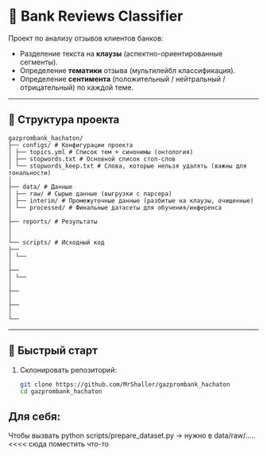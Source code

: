 # 🏦 Bank Reviews Classifier

Проект по анализу отзывов клиентов банков:  
- Разделение текста на **клаузы** (аспектно-ориентированные сегменты).  
- Определение **тематики** отзыва (мультилейбл классификация).  
- Определение **сентимента** (положительный / нейтральный / отрицательный) по каждой теме.  

---

## 📂 Структура проекта
```
gazprombank_hachaton/
├── configs/ # Конфигурации проекта
│ ├── topics.yml # Список тем + синонимы (онтология)
│ ├── stopwords.txt # Основной список стоп-слов
│ └── stopwords_keep.txt # Слова, которые нельзя удалять (важны для тональности)
│
├── data/ # Данные
│ ├── raw/ # Сырые данные (выгрузки с парсера)
│ ├── interim/ # Промежуточные данные (разбитые на клаузы, очищенные)
│ └── processed/ # Финальные датасеты для обучения/инференса
│
├── reports/ # Результаты
│
│
└── scripts/ # Исходный код
├── 
│ └── 
│
├── 
│ └── 
│
├── 
│
├── 
│
└── 

```
---

## 🚀 Быстрый старт

1. Склонировать репозиторий:
   ```bash
   git clone https://github.com/MrShaller/gazprombank_hachaton
   cd gazprombank_hachaton

## Для себя:
   Чтобы вызвать python scripts/prepare_dataset.py -> нужно в data/raw/..... <<<< сюда поместить что-то